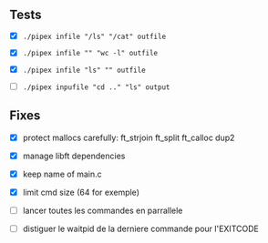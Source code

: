 ## Tests

- [x] `./pipex infile "/ls" "/cat" outfile`

- [x] `./pipex infile "" "wc -l" outfile `

- [x] `./pipex infile "ls" "" outfile`

- [ ] `./pipex inpufile "cd .." "ls" output `

## Fixes

- [x] protect mallocs carefully: ft_strjoin ft_split ft_calloc dup2

- [x] manage libft dependencies

- [x] keep name of main.c

- [x] limit cmd size (64 for exemple)

- [ ] lancer toutes les commandes en parrallele

- [ ] distiguer le waitpid de la derniere commande pour l'EXITCODE

